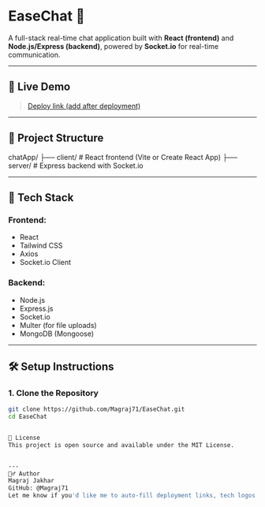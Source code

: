 # EaseChat 💬

A full-stack real-time chat application built with **React (frontend)** and **Node.js/Express (backend)**, powered by **Socket.io** for real-time communication.

---

## 🔗 Live Demo
> [Deploy link (add after deployment)](https://your-app-link.com)

---

## 📁 Project Structure

chatApp/
├── client/ # React frontend (Vite or Create React App)
├── server/ # Express backend with Socket.io


---

## 🚀 Tech Stack

### Frontend:
- React
- Tailwind CSS
- Axios
- Socket.io Client

### Backend:
- Node.js
- Express.js
- Socket.io
- Multer (for file uploads)
- MongoDB (Mongoose)

---

## 🛠️ Setup Instructions

### 1. Clone the Repository

```bash
git clone https://github.com/Magraj71/EaseChat.git
cd EaseChat


📄 License
This project is open source and available under the MIT License.


---
🙋‍♂️ Author
Magraj Jakhar
GitHub: @Magraj71
Let me know if you'd like me to auto-fill deployment links, tech logos, or generate badges for GitHub (like build status, license, etc.).
